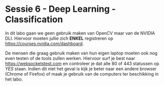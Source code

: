 # Sessie 6 - Deep Learning - Classification

In dit labo gaan we geen gebruik maken van OpenCV maar van de NVIDIA DLI.
Hiervoor moeten jullie zich **ENKEL** registreren op
https://courses.nvidia.com/dashboard.

De mensen die graag gebruik maken van hun eigen laptop moeten ook nog even
testen of de tools zullen werken.
Hiervoor surf je best naar https://websocketstest.com en controleer je dat alle
80 of 443 statussen op *YES* staan.
Indien dit niet het geval is kijk je beter naar een andere browser (Chrome of
Firefox) of maak je gebruik van de computers ter beschikking in het labo.
